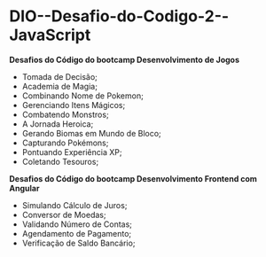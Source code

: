 # DIO--Desafio-do-Codigo-2--JavaScript

**Desafios do Código do bootcamp Desenvolvimento de Jogos**
- Tomada de Decisão;
- Academia de Magia;
- Combinando Nome de Pokemon;
- Gerenciando Itens Mágicos;
- Combatendo Monstros;
- A Jornada Heroica;
- Gerando Biomas em Mundo de Bloco;
- Capturando Pokémons;
- Pontuando Experiência XP;
- Coletando Tesouros; 



**Desafios do Código do bootcamp Desenvolvimento Frontend com Angular**
- Simulando Cálculo de Juros; 
- Conversor de Moedas; 
- Validando Número de Contas; 
- Agendamento de Pagamento; 
- Verificação de Saldo Bancário;

